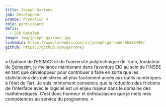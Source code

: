 ```yaml
---
title: Joseph Garrone
job: Développeur
promos: Promotion 4
role: participant
defis:
  - SSP Datalab
image: img/joseph-garrone.jpg
linkedin: https://www.linkedin.com/in/joseph-garrone-0b583490/
github: https://github.com/garronej
---
```

« Diplômé de l’ESIMAG et de l’université polytechnique de Turin, fondateur de [Semasim](https://www.semasim.com/), je me lance maintenant dans l’aventure EIG au sein de l’INSEE en tant que développeur pour contribuer à faire en sorte que les statisticiens des ministères ait plus facilement accès aux outils numériques à l’état de l’art. Je suis intimement convaincu que la réduction des frictions de l’interface avec le logiciel est un enjeu majeur dans le domaine des mathématiques. C’est donc honneur et enthousiasme que je mets mes compétences au service du programme. »